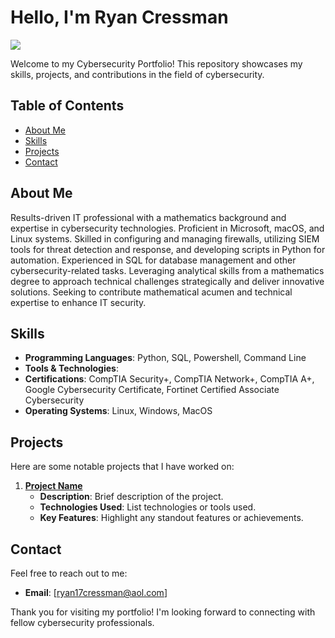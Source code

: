 # Hello, I'm Ryan Cressman
<a href="https://www.linkedin.com/in/ryan-cressman-90835b150"><img src="https://img.shields.io/badge/-LinkedIn-0072b1?&style=for-the-badge&logo=linkedin&logoColor=white" /></a>

Welcome to my Cybersecurity Portfolio! This repository showcases my skills, projects, and contributions in the field of cybersecurity. 

## Table of Contents

- [About Me](#about-me)
- [Skills](#skills)
- [Projects](#projects)
- [Contact](#contact)

## About Me

Results-driven IT professional with a mathematics background and expertise in cybersecurity technologies. Proficient in Microsoft, macOS, and Linux systems. Skilled in configuring and managing firewalls, utilizing SIEM tools for threat detection and response, and developing scripts in Python for automation. Experienced in SQL for database management and other cybersecurity-related tasks. Leveraging analytical skills from a mathematics degree to approach technical challenges strategically and deliver innovative solutions. Seeking to contribute mathematical acumen and technical expertise to enhance IT security.

## Skills

- **Programming Languages**: Python, SQL, Powershell, Command Line
- **Tools & Technologies**: 
- **Certifications**: CompTIA Security+, CompTIA Network+, CompTIA A+, Google Cybersecurity Certificate, Fortinet Certified Associate Cybersecurity
- **Operating Systems**: Linux, Windows, MacOS

## Projects

Here are some notable projects that I have worked on:

1. **[Project Name]([Project1](https://github.com/ryancressman/Project1))**
   - **Description**: Brief description of the project.
   - **Technologies Used**: List technologies or tools used.
   - **Key Features**: Highlight any standout features or achievements.

## Contact

Feel free to reach out to me:

- **Email**: [ryan17cressman@aol.com]

Thank you for visiting my portfolio! I'm looking forward to connecting with fellow cybersecurity professionals.

